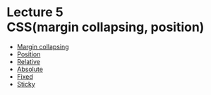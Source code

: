 <h1>
    Lecture 5<br> 
    <b>CSS</b>(margin collapsing, position)
</h1>

<ul>
<li>
<a href="01.md">Margin collapsing</a>
</li>
<li>
<a href="02.md">Position</a>
</li>
<li>
<a href="03.md">Relative</a>
</li>
<li>
<a href="04.md">Absolute</a>
</li>
<li>
<a href="05.md">Fixed</a>
</li>
<li>
<a href="06.md">Sticky</a>
</li>
</ul>
